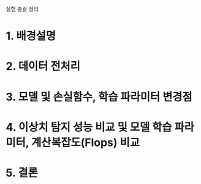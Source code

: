 실험 총괄 정리

# 1. 배경설명

# 2. 데이터 전처리

# 3. 모델 및 손실함수, 학습 파라미터 변경점

# 4. 이상치 탐지 성능 비교 및 모델 학습 파라미터, 계산복잡도(Flops) 비교

# 5. 결론
